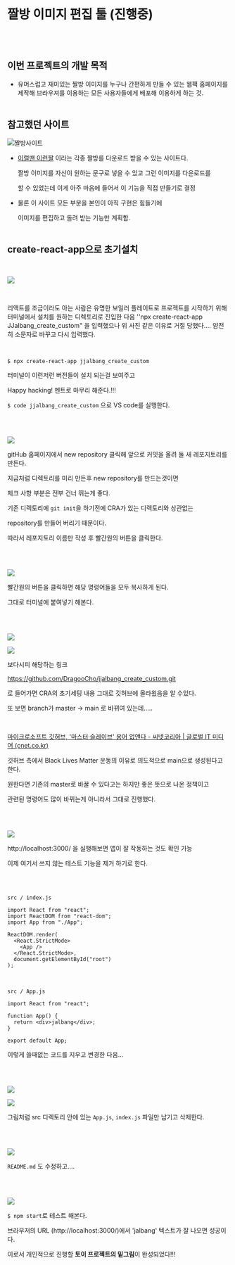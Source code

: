 # 짤방 이미지 편집 툴 (진행중)
<br /><br />


## 이번 프로젝트의 개발 목적

- 유머스럽고 재미있는 짤방 이미지를 누구나 간편하게 만들 수 있는 웹팩 홈페이지를
제작해 브라우져를 이용하는 모든 사용자들에게 배포해 이용하게 하는 것.
<br /><br />
       
## 참고했던 사이트

![짤방사이트](https://github.com/DragooCho/TIL/blob/main/image/2021-02-18-140325.png?raw=true)

- [이럴땐 이런짤](https://2runzzal.com/) 이라는 각종 짤방를 다운로드 받을 수 있는 사이트다.

    짤방 이미지를 자신이 원하는 문구로 넣을 수 있고 그런 이미지를 다운로드를

    할 수 있었는데 이게 아주 마음에 들어서 이 기능을 직접 만들기로 결정

- 물론 이 사이트 모든 부분을 본인이 아직 구현은 힘들기에

    이미지를 편집하고 돌려 받는 기능만 계획함.
<br /><br />

## create-react-app으로 초기설치

<br />



![](https://github.com/DragooCho/TIL/blob/main/image/jjalbang1.png?raw=true)

<br />

리액트를 조금이라도 아는 사람은 유명한 보일러 플레이트로 프로젝트를 시작하기 위해  
터미널에서 설치를 원하는 디렉토리로 진입한 다음 ''npx create-react-app JJalbang_create_custom" 을 
입력했으나 위 사진 같은 이유로 거절 당했다....  얌전히 소문자로 바꾸고 다시 입력했다.

<br />

```
$ npx create-react-app jjalbang_create_custom
```



터미널이 이런저런 버전들이 설치 되는걸 보여주고  

Happy hacking! 멘트로 마무리 해준다.!!!

```$ code jjalbang_create_custom``` 으로 VS code를 실행한다.

<br />
<br />



![](https://github.com/DragooCho/TIL/blob/main/image/jjalbang2.png?raw=true)

gitHub 홈페이지에서 new repository 클릭해 앞으로 커밋을 올려 둘 새 레포지토리를 만든다.

지금처럼 디렉토리를 미리 만든후 new repository를 만드는것이면 

체크 사항 부분은 전부 건너 뛰는게 좋다.

기존 디렉토리에 ```git init```을 하기전에 CRA가 있는 디렉토리와 상관없는 

repository를 만들어 버리기 때문이다.

따라서 레포지토리 이름만 작성 후 빨간원의 버튼을 클릭한다.

<br />
<br />



![](https://github.com/DragooCho/TIL/blob/main/image/jjalbang3.png?raw=true)

빨간원의 버튼을 클릭하면 해당 명령어들을 모두 복사하게 된다. 

그대로 터미널에 붙여넣기 해본다.

<br />
<br />



![](https://github.com/DragooCho/TIL/blob/main/image/jjalbang4.png?raw=true)

![](https://github.com/DragooCho/TIL/blob/main/image/jjalbang5.png?raw=true)

보다시피 해당하는 링크 

https://github.com/DragooCho/jjalbang_create_custom.git

로 들어가면 CRA의 초기세팅 내용 그대로 깃허브에 올라욌음을 알 수있다.

또 보면 branch가   master -> main 로 바뀌여 있는데..... 

<br />

[마이크로소프트 깃허브, '마스터·슬레이브' 용어 없앤다 - 씨넷코리아 | 글로벌 IT 미디어 (cnet.co.kr)](https://www.cnet.co.kr/view/?no=20200728102539)

깃허브 측에서 Black Lives Matter 운동의 이유로 의도적으로 main으로 생성된다고 한다.

원한다면 기존의 master로 바꿀 수 있다고는 하지만 좋은 뜻으로 나온 정책이고 

관련된 명령어도 많이 바뀌는게 아니라서 그대로 진행했다.

<br />
<br />



![](https://github.com/DragooCho/TIL/blob/main/image/jjalbang6.png?raw=true)

http://localhost:3000/ 을 실행해보면 앱이 잘 작동하는 것도 확인 가능

이제 여기서 쓰지 않는 테스트 기능을 제거 하기로 한다.

<br />
<br />


```src / index.js```

```react
import React from "react";
import ReactDOM from "react-dom";
import App from "./App";

ReactDOM.render(
  <React.StrictMode>
    <App />
  </React.StrictMode>,
  document.getElementById("root")
);

```

<br />

```src / App.js```

```react
import React from "react";

function App() {
  return <div>jalbang</div>;
}

export default App;
```

이렇게 쓸때없는 코드를 지우고 변경한 다음...

<br />
<br />



![](https://github.com/DragooCho/TIL/blob/main/image/jjalbang7.png?raw=true)

![](https://github.com/DragooCho/TIL/blob/main/image/jjalbang8.png?raw=true)

그림처럼 src 디렉토리 안에 있는 ```App.js```,  ```index.js``` 파일만 남기고 삭제한다.

<br />
<br />



![](https://github.com/DragooCho/TIL/blob/main/image/jjalbang10.png?raw=true)

```README.md``` 도 수정하고....

<br />
<br />



![](https://github.com/DragooCho/TIL/blob/main/image/jjalbang9.png?raw=true)

```$ npm start```로 테스트 해본다. 

브라우저의 URL (http://localhost:3000/)에서  'jalbang' 텍스트가 잘 나오면 성공이다.

이로서 개인적으로 진행할 **토이 프로젝트의 밑그림**이 완성되었다!!!










